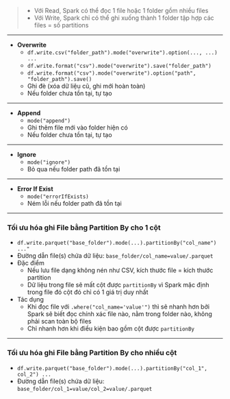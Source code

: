 > - Với Read, Spark có thể đọc 1 file hoặc 1 folder gồm nhiều files
> - Với Write, Spark chỉ có thể ghi xuống thành 1 folder tập hợp các files = số partitions
---

- **Overwrite**
	- `df.write.csv("folder_path").mode("overwrite").option(..., ...) ...`
	- `df.write.format("csv").mode("overwrite").save("folder_path")`
	- `df.write.format("csv").mode("overwrite").option("path", "folder_path").save()`
	- Ghi đè (xóa dữ liệu cũ, ghi mới hoàn toàn)
	- Nếu folder chưa tồn tại, tự tạo
---
- **Append**
	- `mode("append")`
	- Ghi thêm file mới vào folder hiện có
	- Nếu folder chưa tồn tại, tự tạo
---
- **Ignore**
	- `mode("ignore")`
	- Bỏ qua nếu folder path đã tồn tại
---
- **Error If Exist** 
	- `mode("errorIfExists)`
	- Ném lỗi nếu folder path đã tồn tại
---
### Tối ưu hóa ghi File bằng Partition By cho 1 cột
- `df.write.parquet("base_folder").mode(...).partitionBy("col_name") ..."`
- Đường dẫn file(s) chứa dữ liệu: `base_folder/col_name=value/.parquet`
- Đặc điểm
	- Nếu lưu file dạng không nén như CSV, kích thước file = kích thước partition
	- Dữ liệu trong file sẽ mất cột được `partitionBy` vì Spark mặc định trong file đó cột đó chỉ có 1 giá trị duy nhất
- Tác dụng
	- Khi đọc file với `.where("col_name='value'")` thì sẽ nhanh hơn bởi Spark sẽ biết đọc chính xác file nào, nằm trong folder nào, không phải scan toàn bộ files
	- Chỉ nhanh hơn khi điều kiện bao gồm cột được `partitionBy`
---
### Tối ưu hóa ghi File bằng Partition By cho nhiều cột
- `df.write.parquet("base_folder").mode(...).partitionBy("col_1", col_2") ...`
- Đường dẫn file(s) chứa dữ liệu: `base_folder/col_1=value/col_2=value/.parquet`
